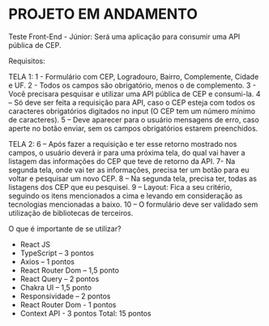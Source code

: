 # PROJETO EM ANDAMENTO

Teste Front-End - Júnior:
Será uma aplicação para consumir uma API pública de CEP.

Requisitos:

TELA 1:
1 - Formulário com CEP, Logradouro, Bairro, Complemente, Cidade e UF.
2 - Todos os campos são obrigatório, menos o de complemento.
3 - Você precisara pesquisar e utilizar uma API pública de CEP e consumi-la.
4 – Só deve ser feita a requisição para API, caso o CEP esteja com todos os caracteres
obrigatórios digitados no input (O CEP tem um número mínimo de caracteres).
5 – Deve aparecer para o usuário mensagens de erro, caso aperte no botão enviar, sem os
campos obrigatórios estarem preenchidos.

TELA 2:
6 – Após fazer a requisição e ter esse retorno mostrado nos campos, o usuário deverá ir para
uma próxima tela, do qual vai haver a listagem das informações do CEP que teve de retorno da
API.
7- Na segunda tela, onde vai ter as informações, precisa ter um botão para eu voltar e
pesquisar um novo CEP.
8 – Na segunda tela, precisa ter, todas as listagens dos CEP que eu pesquisei.
9 – Layout: Fica a seu critério, seguindo os itens mencionados a cima e levando em
consideração as tecnologias mencionadas a baixo.
10 – O formulário deve ser validado sem utilização de bibliotecas de terceiros.


O que é importante de se utilizar?

- React JS
- TypeScript – 3 pontos
- Axios – 1 pontos
- React Router Dom – 1,5 ponto
- React Query – 2 pontos
- Chakra UI – 1,5 ponto
- Responsividade – 2 pontos
- React Router Dom - 1 pontos
- Context API - 3 pontos
Total: 15 pontos